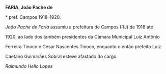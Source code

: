 **FARIA, João Pache de**



\* pref. Campos 1918-1920.



*João Pache de Faria* assumiu a prefeitura de Campos (RJ) de 1918 até

1920, ao lado dos também presidentes da Câmara Municipal Luiz Antônio

Ferreira Tinoco e Cesar Nascentes Tinoco, enquanto o então prefeito Luiz

Caetano Guimarães Sobral esteve afastado do cargo.



*Raimundo Helio Lopes*



